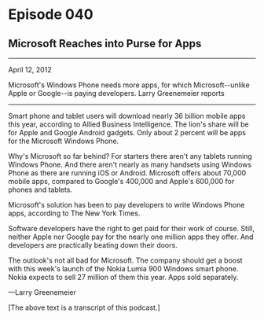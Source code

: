 # Episode 040

## Microsoft Reaches into Purse for Apps

---

April 12, 2012

Microsoft's Windows Phone needs more apps, for which Microsoft--unlike Apple or Google--is paying developers. Larry Greenemeier reports

---

Smart phone and tablet users will download nearly 36 billion mobile apps this year, according to Allied Business Intelligence. The lion's share will be for Apple and Google Android gadgets. Only about 2 percent will be apps for the Microsoft Windows Phone.

Why's Microsoft so far behind? For starters there aren't any tablets running Windows Phone. And there aren't nearly as many handsets using Windows Phone as there are running iOS or Android. Microsoft offers about 70,000 mobile apps, compared to Google's 400,000 and Apple's 600,000 for phones and tablets.

Microsoft's solution has been to pay developers to write Windows Phone apps, according to The New York Times.

Software developers have the right to get paid for their work of course. Still, neither Apple nor Google pay for the nearly one million apps they offer. And developers are practically beating down their doors.

The outlook's not all bad for Microsoft. The company should get a boost with this week's launch of the Nokia Lumia 900 Windows smart phone. Nokia expects to sell 27 million of them this year. Apps sold separately.

—Larry Greenemeier

[The above text is a transcript of this podcast.]

